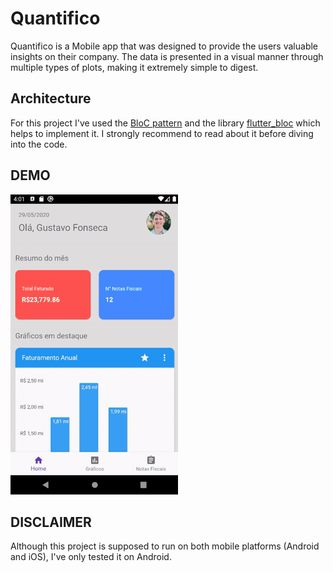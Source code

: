 # Quantifico

Quantifico is a Mobile app that was designed to provide the users valuable insights on their company. The data is presented in a visual manner through multiple types of plots, making it extremely simple to digest.

## Architecture

For this project I've used the [BloC pattern](https://www.didierboelens.com/2018/08/reactive-programming-streams-bloc/) and the library [flutter_bloc](https://pub.dev/packages/flutter_bloc) which helps to implement it. I strongly recommend to read about it before diving into the code.

## DEMO

![](demo.gif)


## DISCLAIMER

Although this project is supposed to run on both mobile platforms (Android and iOS), I've only tested it on Android.
